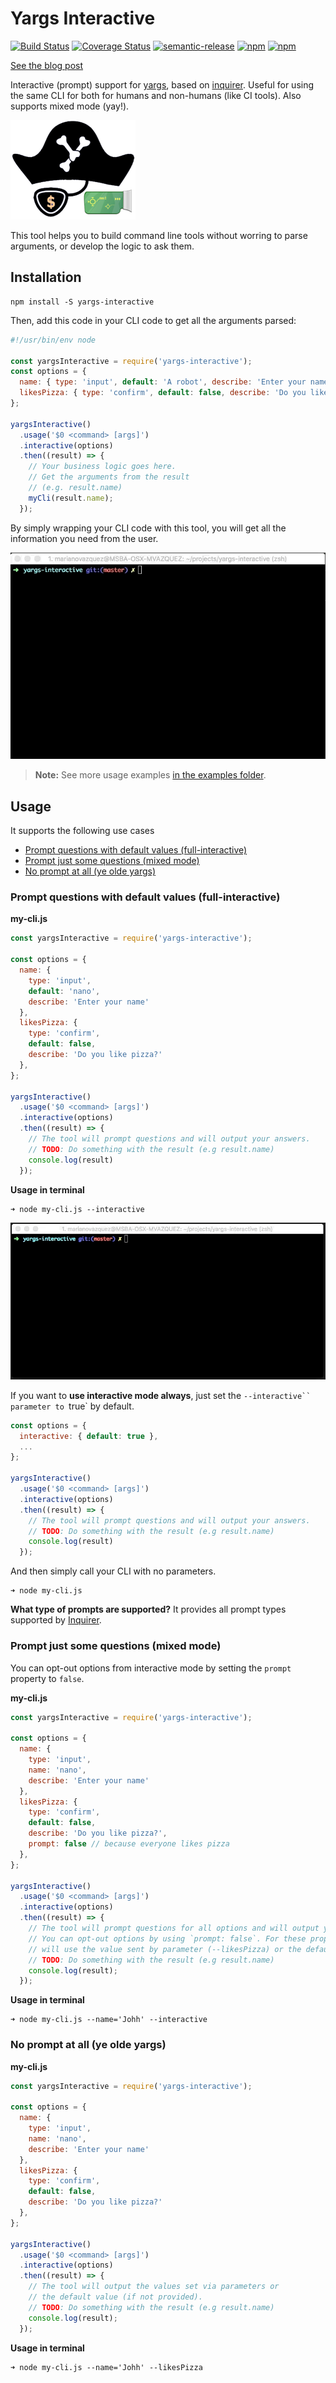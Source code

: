 # Yargs Interactive
[![Build Status](https://travis-ci.org/nanovazquez/yargs-interactive.svg?branch=master)](https://travis-ci.org/nanovazquez/yargs-interactive) [![Coverage Status](https://coveralls.io/repos/github/nanovazquez/yargs-interactive/badge.svg)](https://coveralls.io/github/nanovazquez/yargs-interactive) [![semantic-release](https://img.shields.io/badge/%20%20%F0%9F%93%A6%F0%9F%9A%80-semantic--release-e10079.svg)](https://github.com/semantic-release/semantic-release) [![npm](https://img.shields.io/npm/v/yargs-interactive.svg?style=flat)](https://www.npmjs.com/package/yargs-interactive)
[![npm](https://img.shields.io/npm/dw/yargs-interactive.svg)](https://www.npmjs.com/package/yargs-interactive)


[See the blog post](https://medium.com/@nanovazquez/yargs-interactive-create-cli-tools-for-humans-and-non-humans-f9419f5cbd9e)

Interactive (prompt) support for [yargs](https://github.com/yargs/yargs), based on [inquirer](https://github.com/SBoudrias/Inquirer.js/). Useful for using the same CLI for both for humans and non-humans (like CI tools). Also supports mixed mode (yay!).

![Yargs Interactive](./assets/yargs-interactive-logo.png)

This tool helps you to build command line tools without worring to parse arguments, or develop the logic to ask them.

## Installation

```
npm install -S yargs-interactive
```

Then, add this code in your CLI code to get all the arguments parsed:

```js
#!/usr/bin/env node

const yargsInteractive = require('yargs-interactive');
const options = {
  name: { type: 'input', default: 'A robot', describe: 'Enter your name' },
  likesPizza: { type: 'confirm', default: false, describe: 'Do you like pizza?' },
};

yargsInteractive()
  .usage('$0 <command> [args]')
  .interactive(options)
  .then((result) => {
    // Your business logic goes here.
    // Get the arguments from the result
    // (e.g. result.name)
    myCli(result.name);
  });
```

By simply wrapping your CLI code with this tool, you will get all the information you need from the user.

![Basic usage](./assets/basic-usage.gif)

> **Note:** See more usage examples [in the examples folder](./examples).

## Usage

It supports the following use cases
* [Prompt questions with default values (full-interactive)](#prompt-questions-with-default-values-full-interactive)
* [Prompt just some questions (mixed mode)](#prompt-just-some-questions-mixed-mode)
* [No prompt at all (ye olde yargs)](#no-prompt-at-all-ye-olde-yargs)

### Prompt questions with default values (full-interactive)

**my-cli.js**
```js
const yargsInteractive = require('yargs-interactive');

const options = {
  name: {
    type: 'input',
    default: 'nano',
    describe: 'Enter your name'
  },
  likesPizza: {
    type: 'confirm',
    default: false,
    describe: 'Do you like pizza?'
  },
};

yargsInteractive()
  .usage('$0 <command> [args]')
  .interactive(options)
  .then((result) => {
    // The tool will prompt questions and will output your answers.
    // TODO: Do something with the result (e.g result.name)
    console.log(result)
  });
```

**Usage in terminal**

```
➜ node my-cli.js --interactive
```

![](./assets/interactive-with-parameter.gif)

If you want to **use interactive mode always**, just set the `--interactive`` parameter to `true` by default.

```js
const options = {
  interactive: { default: true },
  ...
};

yargsInteractive()
  .usage('$0 <command> [args]')
  .interactive(options)
  .then((result) => {
    // The tool will prompt questions and will output your answers.
    // TODO: Do something with the result (e.g result.name)
    console.log(result)
  });
```

And then simply call your CLI with no parameters.

```
➜ node my-cli.js
```

**What type of prompts are supported?** It provides all prompt types supported by [Inquirer](https://github.com/SBoudrias/Inquirer.js/#prompt-types).

### Prompt just some questions (mixed mode)

You can opt-out options from interactive mode by setting the `prompt` property to `false`.

**my-cli.js**
```js
const yargsInteractive = require('yargs-interactive');

const options = {
  name: {
    type: 'input',
    name: 'nano',
    describe: 'Enter your name'
  },
  likesPizza: {
    type: 'confirm',
    default: false,
    describe: 'Do you like pizza?',
    prompt: false // because everyone likes pizza
  },
};

yargsInteractive()
  .usage('$0 <command> [args]')
  .interactive(options)
  .then((result) => {
    // The tool will prompt questions for all options and will output your answers.
    // You can opt-out options by using `prompt: false`. For these properties, it
    // will use the value sent by parameter (--likesPizza) or the default value.
    // TODO: Do something with the result (e.g result.name)
    console.log(result);
  });
```

**Usage in terminal**
```
➜ node my-cli.js --name='Johh' --interactive
```

### No prompt at all (ye olde yargs)

**my-cli.js**
```js
const yargsInteractive = require('yargs-interactive');

const options = {
  name: {
    type: 'input',
    name: 'nano',
    describe: 'Enter your name'
  },
  likesPizza: {
    type: 'confirm',
    default: false,
    describe: 'Do you like pizza?'
  },
};

yargsInteractive()
  .usage('$0 <command> [args]')
  .interactive(options)
  .then((result) => {
    // The tool will output the values set via parameters or
    // the default value (if not provided).
    // TODO: Do something with the result (e.g result.name)
    console.log(result);
  });
```

**Usage in terminal**
```
➜ node my-cli.js --name='Johh' --likesPizza
```
